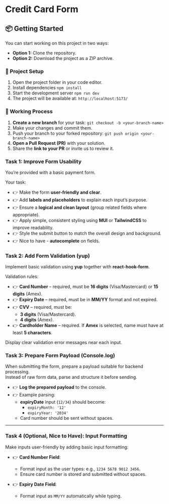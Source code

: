 # Credit Card Form

## 📦 Getting Started

You can start working on this project in two ways:

- **Option 1:** Clone the repository.
- **Option 2:** Download the project as a ZIP archive.

### 📂 Project Setup

1. Open the project folder in your code editor.
2. Install dependencies `npm install`
3. Start the development server `npm run dev`
4. The project will be available at: `http://localhost:5173/`

### 🚀 Working Process

1. **Create a new branch** for your task: `git checkout -b <your-branch-name>`
2. Make your changes and commit them.
3. Push your branch to your forked repository: `git push origin <your-branch-name>`
4. **Open a Pull Request (PR)** with your solution.
5. Share the **link to your PR** or invite us to review it.

### Task 1: Improve Form Usability

You’re provided with a basic payment form.

Your task:

- 👉 Make the form **user-friendly and clear**.
- 👉 Add **labels and placeholders** to explain each input’s purpose.
- 👉 Ensure a **logical and clean layout** (group related fields where appropriate).
- 👉 Apply simple, consistent styling using **MUI** or **TailwindCSS** to improve readability.
- 👉 Style the submit button to match the overall design and background.
- 👉 Nice to have - **autocomplete** on fields.

### Task 2: Add Form Validation (yup)

Implement basic validation using **yup** together with **react-hook-form**.

Validation rules:

- 👉 **Card Number** – required, must be **16 digits** (Visa/Mastercard) or **15 digits** (Amex).
- 👉 **Expiry Date** – required, must be in **MM/YY** format and not expired.
- 👉 **CVV** – required, must be:
    - **3 digits** (Visa/Mastercard).
    - **4 digits** (Amex).
- 👉 **Cardholder Name** – required. If **Amex** is selected, name must have at least **5 characters**.

Display clear validation error messages near each input.

### Task 3: Prepare Form Payload (Console.log)

When submitting the form, prepare a payload suitable for backend processing.  
Instead of raw form data, parse and structure it before sending.

- 👉 **Log the prepared payload** to the console.
- 👉 Example parsing:
    - **expiryDate** input (`12/34`) should become:
        - `expiryMonth: '12'`
        - `expiryYear: '2034'`
    - Card number should be sent without spaces.

---

### Task 4 (Optional, Nice to Have): Input Formatting

Make inputs user-friendly by adding basic input formatting:

- 👉 **Card Number Field**:

    - Format input as the user types: e.g., `1234 5678 9012 3456`.
    - Ensure card number is stored and submitted without spaces.

- 👉 **Expiry Date Field**:
    - Format input as `MM/YY` automatically while typing.
